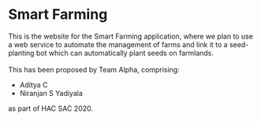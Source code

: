 # Smart Farming

This is the website for the Smart Farming application, where we plan to use a web service to automate the management of farms and link it to a seed-planting bot which can automatically plant seeds on farmlands. 
<br><br>
This has been proposed by Team Alpha, comprising:
* Aditya C
* Niranjan S Yadiyala

as part of HAC SAC 2020. 
